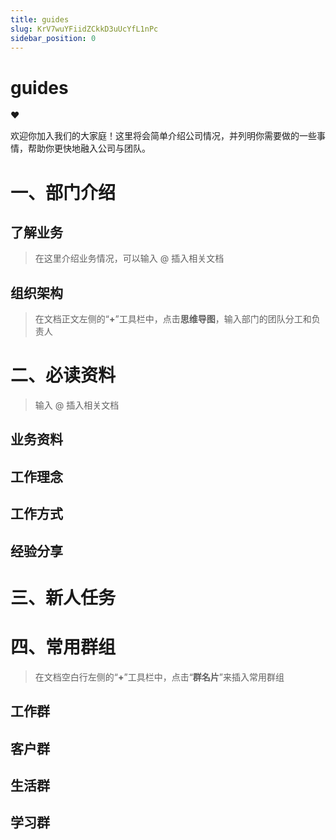 ```yaml
---
title: guides
slug: KrV7wuYFiidZCkkD3uUcYfL1nPc
sidebar_position: 0
---
```



# guides

<div class="callout callout-bg-5 callout-border-5">
<div class='callout-emoji'>❤️</div>
<p>欢迎你加入我们的大家庭！这里将会简单介绍公司情况，并列明你需要做的一些事情，帮助你更快地融入公司与团队。</p>
</div>

# 一、部门介绍

## 了解业务

> 在这里介绍业务情况，可以输入 @ 插入相关文档

## 组织架构

> 在文档正文左侧的“<b>+</b>”工具栏中，点击<b>思维导图</b>，输入部门的团队分工和负责人

# 二、必读资料

> 输入 @ 插入相关文档

## 业务资料

## 工作理念

## 工作方式

## 经验分享

# 三、新人任务

# 四、常用群组

> 在文档空白行左侧的“<b>+</b>”工具栏中，点击“<b>群名片</b>”来插入常用群组

## 工作群

## 客户群

## 生活群

## 学习群

